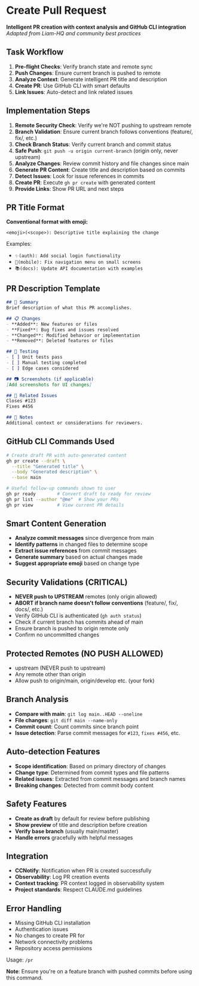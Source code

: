 # Create Pull Request

**Intelligent PR creation with context analysis and GitHub CLI integration**
*Adapted from Liam-HQ and community best practices*

## Task Workflow
1. **Pre-flight Checks**: Verify branch state and remote sync
2. **Push Changes**: Ensure current branch is pushed to remote
3. **Analyze Context**: Generate intelligent PR title and description
4. **Create PR**: Use GitHub CLI with smart defaults
5. **Link Issues**: Auto-detect and link related issues

## Implementation Steps
1. **Remote Security Check**: Verify we're NOT pushing to upstream remote
2. **Branch Validation**: Ensure current branch follows conventions (feature/, fix/, etc.)
3. **Check Branch Status**: Verify current branch and commit status
4. **Safe Push**: `git push -u origin current-branch` (origin only, never upstream)
5. **Analyze Changes**: Review commit history and file changes since main
6. **Generate PR Content**: Create title and description based on commits
7. **Detect Issues**: Look for issue references in commits
8. **Create PR**: Execute `gh pr create` with generated content
9. **Provide Links**: Show PR URL and next steps

## PR Title Format
**Conventional format with emoji:**
```
<emoji>(<scope>): Descriptive title explaining the change
```

Examples:
- `✨(auth): Add social login functionality`
- `🐛(mobile): Fix navigation menu on small screens`
- `📚(docs): Update API documentation with examples`

## PR Description Template
```markdown
## 🎯 Summary
Brief description of what this PR accomplishes.

## 📋 Changes
- **Added**: New features or files
- **Fixed**: Bug fixes and issues resolved  
- **Changed**: Modified behavior or implementation
- **Removed**: Deleted features or files

## 🧪 Testing
- [ ] Unit tests pass
- [ ] Manual testing completed
- [ ] Edge cases considered

## 📷 Screenshots (if applicable)
[Add screenshots for UI changes]

## 🔗 Related Issues
Closes #123
Fixes #456

## 📝 Notes
Additional context or considerations for reviewers.
```

## GitHub CLI Commands Used
```bash
# Create draft PR with auto-generated content
gh pr create --draft \
  --title "Generated title" \
  --body "Generated description" \
  --base main

# Useful follow-up commands shown to user
gh pr ready        # Convert draft to ready for review
gh pr list --author "@me"  # Show your PRs
gh pr view         # View current PR details
```

## Smart Content Generation
- **Analyze commit messages** since divergence from main
- **Identify patterns** in changed files to determine scope
- **Extract issue references** from commit messages
- **Generate summary** based on actual changes made
- **Suggest appropriate emoji** based on change type

## Security Validations (CRITICAL)
- **NEVER push to UPSTREAM** remotes (only origin allowed)
- **ABORT if branch name doesn't follow conventions** (feature/, fix/, docs/, etc.)
- Verify GitHub CLI is authenticated (`gh auth status`)
- Check if current branch has commits ahead of main
- Ensure branch is pushed to origin remote only
- Confirm no uncommitted changes

## Protected Remotes (NO PUSH ALLOWED)
- upstream (NEVER push to upstream)
- Any remote other than origin
- Allow push to origin/main, origin/develop etc. (your fork)

## Branch Analysis
- **Compare with main**: `git log main..HEAD --oneline`
- **File changes**: `git diff main --name-only`
- **Commit count**: Count commits since branch point
- **Issue detection**: Parse commit messages for `#123`, `fixes #456`, etc.

## Auto-detection Features
- **Scope identification**: Based on primary directory of changes
- **Change type**: Determined from commit types and file patterns
- **Related issues**: Extracted from commit messages and branch names
- **Breaking changes**: Detected from commit body content

## Safety Features
- **Create as draft** by default for review before publishing
- **Show preview** of title and description before creation
- **Verify base branch** (usually main/master)
- **Handle errors** gracefully with helpful messages

## Integration
- **CCNotify**: Notification when PR is created successfully
- **Observability**: Log PR creation events
- **Context tracking**: PR context logged in observability system
- **Project standards**: Respect CLAUDE.md guidelines

## Error Handling
- Missing GitHub CLI installation
- Authentication issues
- No changes to create PR for
- Network connectivity problems
- Repository access permissions

Usage: `/pr`

**Note**: Ensure you're on a feature branch with pushed commits before using this command.